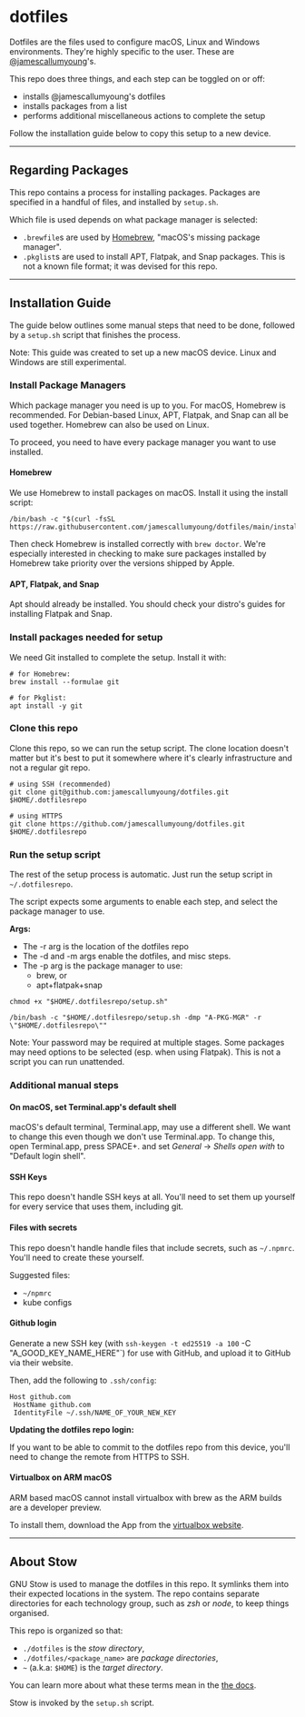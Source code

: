 # dotfiles

Dotfiles are the files used to configure macOS, Linux and Windows environments.
They're highly specific to the user.
These are [@jamescallumyoung](https://github.com/jamescallumyoung)'s.

This repo does three things, and each step can be toggled on or off:

- installs @jamescallumyoung's dotfiles
- installs packages from a list
- performs additional miscellaneous actions to complete the setup

Follow the installation guide below to copy this setup to a new device.

---

## Regarding Packages

This repo contains a process for installing packages.
Packages are specified in a handful of files, and installed by `setup.sh`.

Which file is used depends on what package manager is selected:

- `.brewfile`s are used by [Homebrew](https://brew.sh/), "macOS's missing package manager".
- `.pkglist`s are used to install APT, Flatpak, and Snap packages. This is not a known file format; it was devised for this repo. 

---

## Installation Guide

The guide below outlines some manual steps that need to be done, followed by a `setup.sh` script that finishes the process.

Note: This guide was created to set up a new macOS device. Linux and Windows are still experimental.

### Install Package Managers

Which package manager you need is up to you. For macOS, Homebrew is recommended. For Debian-based Linux, APT, Flatpak, and Snap can all be used together. Homebrew can also be used on Linux.

To proceed, you need to have every package manager you want to use installed.

#### Homebrew

We use Homebrew to install packages on macOS. Install it using the install script:

````shell
/bin/bash -c "$(curl -fsSL https://raw.githubusercontent.com/jamescallumyoung/dotfiles/main/installers/brew.install.sh)"
````

Then check Homebrew is installed correctly with `brew doctor`.
We're especially interested in checking to make sure packages installed by Homebrew take priority over the versions shipped by Apple.

#### APT, Flatpak, and Snap

Apt should already be installed.
You should check your distro's guides for installing Flatpak and Snap.

### Install packages needed for setup

We need Git installed to complete the setup. Install it with:

```
# for Homebrew:
brew install --formulae git

# for Pkglist:
apt install -y git
```

### Clone this repo

Clone this repo, so we can run the setup script.
The clone location doesn't matter but it's best to put it somewhere where it's clearly infrastructure and not a regular git repo.

```shell
# using SSH (recommended)
git clone git@github.com:jamescallumyoung/dotfiles.git $HOME/.dotfilesrepo

# using HTTPS
git clone https://github.com/jamescallumyoung/dotfiles.git $HOME/.dotfilesrepo
```

### Run the setup script

The rest of the setup process is automatic. Just run the setup script in `~/.dotfilesrepo`.

The script expects some arguments to enable each step, and select the package manager to use.

**Args:**

- The -r arg is the location of the dotfiles repo
- The -d and -m args enable the dotfiles, and misc steps.
- The -p arg is the package manager to use:
  - brew, or
  - apt+flatpak+snap

```shell
chmod +x "$HOME/.dotfilesrepo/setup.sh"

/bin/bash -c "$HOME/.dotfilesrepo/setup.sh -dmp "A-PKG-MGR" -r \"$HOME/.dotfilesrepo\""
```

Note: Your password may be required at multiple stages. Some packages may need options to be selected (esp. when using Flatpak). This is not a script you can run unattended.

### Additional manual steps

#### On macOS, set Terminal.app's default shell

macOS's default terminal, Terminal.app, may use a different shell. We want to change this even though we don't use Terminal.app.
To change this, open Terminal.app, press SPACE+. and set _General_ -> _Shells open with_ to "Default login shell".

#### SSH Keys

This repo doesn't handle SSH keys at all. You'll need to set them up yourself for every service that uses them, including git.

#### Files with secrets

This repo doesn't handle handle files that include secrets, such as `~/.npmrc`. You'll need to create these yourself.

Suggested files:
- `~/npmrc`
- kube configs

#### Github login

Generate a new SSH key (with `ssh-keygen -t ed25519 -a 100` -C "A_GOOD_KEY_NAME_HERE"`) for use with GitHub, and upload it to GitHub via their website.

Then, add the following to `.ssh/config`:

```
Host github.com
 HostName github.com
 IdentityFile ~/.ssh/NAME_OF_YOUR_NEW_KEY
```

**Updating the dotfiles repo login:**

If you want to be able to commit to the dotfiles repo from this device, you'll need to change the remote from HTTPS to SSH.

#### Virtualbox on ARM macOS

ARM based macOS cannot install virtualbox with brew as the ARM builds are a developer preview.

To install them, download the App from the [virtualbox website](https://www.virtualbox.org/wiki/Download_Old_Builds_7_0).

---

## About Stow

GNU Stow is used to manage the dotfiles in this repo. It symlinks them into their expected locations in the system.
The repo contains separate directories for each technology group, such as _zsh_ or _node_, to keep things organised.

This repo is organized so that:

- `./dotfiles` is the _stow directory_,
- `./dotfiles/<package_name>` are _package directories_,
- `~` (a.k.a: `$HOME`) is the _target directory_.

You can learn more about what these terms mean in the [the docs](https://www.gnu.org/software/stow/manual/stow.html#Terminology).

Stow is invoked by the `setup.sh` script.

